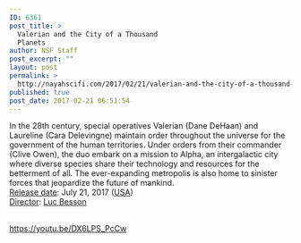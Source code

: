 ```yaml
---
ID: 6361
post_title: >
  Valerian and the City of a Thousand
  Planets
author: NSF Staff
post_excerpt: ""
layout: post
permalink: >
  http://nayahscifi.com/2017/02/21/valerian-and-the-city-of-a-thousand-planets/
published: true
post_date: 2017-02-21 06:51:54
---
```

<div class="mod" data-md="50" data-hveid="133" data-ved="0ahUKEwiMlsW0zKDSAhVJslQKHSHvCl0QkCkIhQEoAjAT">
<div class="_cgc kno-fb-ctx" data-hveid="134" data-ved="0ahUKEwiMlsW0zKDSAhVJslQKHSHvCl0QziAIhgEoADAT">
<div class="r-iFEX8IR3HueI">
<div class="kno-rdesc r-ieO5sxivdQ7w kno-desc-sh">In the 28th century, special operatives Valerian (Dane DeHaan) and Laureline (Cara Delevingne) maintain order throughout the universe for the government of the human territories. Under orders from their commander (Clive Owen), the duo embark on a mission to Alpha, an intergalactic city where diverse<span class="_dgc"> species share their technology and resources for the betterment of all. The ever-expanding metropolis is also home to sinister forces that jeopardize the future of mankind.
</span></div>
</div>
</div>
</div>
<div class="mod" data-md="1001" data-hveid="137" data-ved="0ahUKEwiMlsW0zKDSAhVJslQKHSHvCl0QkCkIiQEoBDAV">
<div class="_eFb">
<div class="_mr kno-fb-ctx" data-attrid="kc:/film/film:theatrical region aware release date" data-ved="0ahUKEwiMlsW0zKDSAhVJslQKHSHvCl0QyxMIigEoADAV"><span class="_xdb"><a class="fl" href="https://www.google.com/search?sa=X&amp;espv=2&amp;biw=1362&amp;bih=604&amp;q=valerian+and+the+city+of+a+thousand+planets+release+date&amp;stick=H4sIAAAAAAAAAOPgE-LVT9c3NExKtjQzrCpO0zLKTrbST8vMyQUTViUZqYklRZnJiTkKRanpmfl5ConliUWpQE5OamJxqkJKYkkqAMNV5u5FAAAA&amp;ved=0ahUKEwiMlsW0zKDSAhVJslQKHSHvCl0Q6BMIiwEoADAV" data-ved="0ahUKEwiMlsW0zKDSAhVJslQKHSHvCl0Q6BMIiwEoADAV">Release date</a>: </span><span class="_Xbe kno-fv">July 21, 2017 (<a class="fl" href="https://www.google.com/search?sa=X&amp;espv=2&amp;biw=1362&amp;bih=604&amp;q=United+States&amp;stick=H4sIAAAAAAAAAOPgE-LVT9c3NExKtjQzrCpOU-LUz9U3sEw2LzfQMspOttJPy8zJBRNWJRmpiSVFmcmJOQpFqemZ-XkKieWJRalATk5qYnGqQkpiSSoASr0aIFAAAAA&amp;ved=0ahUKEwiMlsW0zKDSAhVJslQKHSHvCl0QmxMIjAEoATAV" data-ved="0ahUKEwiMlsW0zKDSAhVJslQKHSHvCl0QmxMIjAEoATAV">USA</a>)</span></div>
</div>
</div>
<div class="mod" data-md="1001" data-hveid="141" data-ved="0ahUKEwiMlsW0zKDSAhVJslQKHSHvCl0QkCkIjQEoBTAW">
<div class="_eFb">
<div class="_mr kno-fb-ctx" data-attrid="kc:/film/film:director" data-ved="0ahUKEwiMlsW0zKDSAhVJslQKHSHvCl0QyxMIjgEoADAW"><span class="_xdb"><a class="fl" href="https://www.google.com/search?sa=X&amp;espv=2&amp;biw=1362&amp;bih=604&amp;q=valerian+and+the+city+of+a+thousand+planets+director&amp;stick=H4sIAAAAAAAAAOPgE-LVT9c3NExKtjQzrCpO0xLLTrbST8vMyQUTVimZRanJJflFAKBos7QpAAAA&amp;ved=0ahUKEwiMlsW0zKDSAhVJslQKHSHvCl0Q6BMIjwEoADAW" data-ved="0ahUKEwiMlsW0zKDSAhVJslQKHSHvCl0Q6BMIjwEoADAW">Director</a>: </span><span class="_Xbe kno-fv"><a class="fl" href="https://www.google.com/search?sa=X&amp;espv=2&amp;biw=1362&amp;bih=604&amp;q=Luc+Besson&amp;stick=H4sIAAAAAAAAAOPgE-LVT9c3NExKtjQzrCpOU-LQz9U3SDIxt9ASy0620k_LzMkFE1YpmUWpySX5RQAtd299MwAAAA&amp;ved=0ahUKEwiMlsW0zKDSAhVJslQKHSHvCl0QmxMIkAEoATAW" data-ved="0ahUKEwiMlsW0zKDSAhVJslQKHSHvCl0QmxMIkAEoATAW">Luc Besson</a></span></div>
</div>
</div>
&nbsp;

https://youtu.be/DX6LPS_PcCw